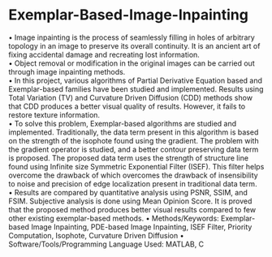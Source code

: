 # Exemplar-Based-Image-Inpainting
• Image inpainting is the process of seamlessly filling in holes of arbitrary topology in an image to preserve its overall continuity. It is an ancient art of fixing accidental damage and recreating lost information.  
• Object removal or modification in the original images can be carried out through image inpainting methods.  
• In this project, various algorithms of Partial Derivative Equation based and Exemplar-based families have been studied and implemented. Results using Total Variation (TV) and Curvature Driven Diffusion (CDD) methods show that CDD produces a better visual quality of results. However, it fails to restore texture information.  
• To solve this problem, Exemplar-based algorithms are studied and implemented. Traditionally, the data term present in this algorithm is based on the strength of the isophote found using the gradient. The problem with the gradient operator is studied, and a better contour preserving data term is proposed. The proposed data term uses the strength of structure line found using Infinite size Symmetric Exponential Filter (ISEF). This filter helps overcome the drawback of which overcomes the drawback of insensibility to noise and precision of edge localization present in traditional data term.  
• Results are compared by quantitative analysis using PSNR, SSIM, and FSIM. Subjective analysis is done using Mean Opinion Score. It is proved that the proposed method produces better visual results compared to few other existing exemplar-based methods. 
• Methods/Keywords: Exemplar-based Image Inpainting, PDE-based Image Inpainting, ISEF Filter, Priority Computation, Isophote, Curvature Driven Diffusion • Software/Tools/Programming Language Used: MATLAB, C
